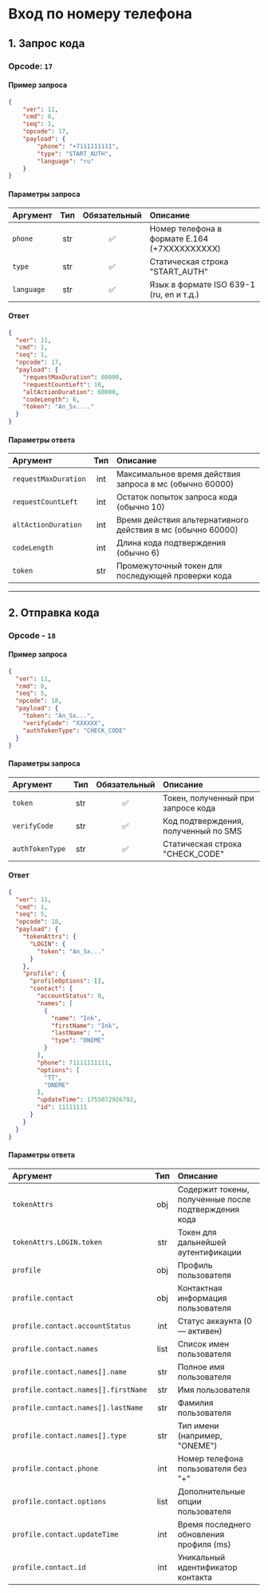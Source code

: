# Вход по номеру телефона

## 1. Запрос кода

### Opcode: `17`

#### Пример запроса

```json
{
    "ver": 11,
    "cmd": 0,
    "seq": 1,
    "opcode": 17,
    "payload": {
        "phone": "+7111111111",
        "type": "START_AUTH",
        "language": "ru"
    }
}
```

#### Параметры запроса

| Аргумент   | Тип  | Обязательный | Описание                                         |
|:------------|:------:|:--------------:|:-------------------------------------------------|
| `phone`      | str  | ✅           | Номер телефона в формате E.164 (+7XXXXXXXXXX)  |
| `type`       | str  | ✅           | Статическая строка "START_AUTH"                |
| `language`   | str  | ✅           | Язык в формате ISO 639-1 (ru, en и т.д.)      |

#### Ответ

```json
{
  "ver": 11,
  "cmd": 1,
  "seq": 1,
  "opcode": 17,
  "payload": {
    "requestMaxDuration": 60000,
    "requestCountLeft": 10,
    "altActionDuration": 60000,
    "codeLength": 6,
    "token": "An_Sx...."
  }
}
```
#### Параметры ответа


| Аргумент              | Тип  | Описание                                                                 |
|:-----------------------|:------:|:-------------------------------------------------------------------------|
| `requestMaxDuration`    | int  | Максимальное время действия запроса в мс (обычно 60000)                 |
| `requestCountLeft`      | int  | Остаток попыток запроса кода (обычно 10)                                |
| `altActionDuration`     | int  | Время действия альтернативного действия в мс (обычно 60000)             |
| `codeLength`            | int  | Длина кода подтверждения (обычно 6)                                     |
| `token`                 | str  | Промежуточный токен для последующей проверки кода                       |

---

## 2. Отправка кода

### Opcode - `18`

#### Пример запроса

```json
{
  "ver": 11,
  "cmd": 0,
  "seq": 5,
  "opcode": 18,
  "payload": {
    "token": "An_Sx...",
    "verifyCode": "XXXXXX",
    "authTokenType": "CHECK_CODE"
  }
}
```

#### Параметры запроса

| Аргумент        | Тип  | Обязательный | Описание                                         |
|:-----------------|:------:|:--------------:|:-------------------------------------------------|
| `token`           | str  | ✅           | Токен, полученный при запросе кода              |
| `verifyCode`      | str  | ✅           | Код подтверждения, полученный по SMS           |
| `authTokenType`   | str  | ✅           | Статическая строка "CHECK_CODE"                |

#### Ответ

```json
{
  "ver": 11,
  "cmd": 1,
  "seq": 5,
  "opcode": 18,
  "payload": {
    "tokenAttrs": {
      "LOGIN": {
        "token": "An_Sx..."
      }
    },
    "profile": {
      "profileOptions": [],
      "contact": {
        "accountStatus": 0,
        "names": [
          {
            "name": "Ink",
            "firstName": "Ink",
            "lastName": "",
            "type": "ONEME"
          }
        ],
        "phone": 71111111111,
        "options": [
          "TT",
          "ONEME"
        ],
        "updateTime": 1755072926792,
        "id": 11111111
      }
    }
  }
}
```


#### Параметры ответа

| Аргумент                     | Тип   | Описание                                                                 |
|:-------------------------------|:-------:|:-------------------------------------------------------------------------|
| `tokenAttrs`                    | obj   | Содержит токены, полученные после подтверждения кода                    |
| `tokenAttrs.LOGIN.token`         | str   | Токен для дальнейшей аутентификации                                     |
| `profile`                        | obj   | Профиль пользователя                                                    |
| `profile.contact`                | obj   | Контактная информация пользователя                                       |
| `profile.contact.accountStatus`  | int   | Статус аккаунта (0 — активен)                                           |
| `profile.contact.names`          | list  | Список имен пользователя                                                |
| `profile.contact.names[].name`   | str   | Полное имя пользователя                                                 |
| `profile.contact.names[].firstName` | str | Имя пользователя                                                      |
| `profile.contact.names[].lastName`  | str | Фамилия пользователя                                                  |
| `profile.contact.names[].type`      | str | Тип имени (например, "ONEME")                                         |
| `profile.contact.phone`          | int   | Номер телефона пользователя без "+"                                     |
| `profile.contact.options`        | list  | Дополнительные опции пользователя                                       |
| `profile.contact.updateTime`     | int   | Время последнего обновления профиля (ms)                                |
| `profile.contact.id`             | int   | Уникальный идентификатор контакта                                       |
